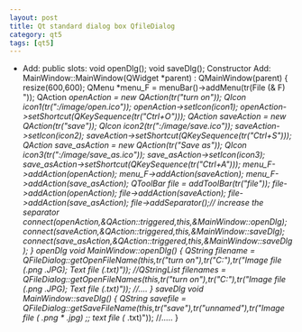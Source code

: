 ```yaml
---
layout: post
title: Qt standard dialog box QfileDialog
category: qt5
tags: [qt5]
---
```

* Add:
    public slots: void openDlg(); void saveDlg();
Constructor Add:
    MainWindow::MainWindow(QWidget *parent) : QMainWindow(parent) { resize(600,600); QMenu *menu_F = menuBar()->addMenu(tr(File (& F) ")); QAction *openAction = new QAction(tr("turn on")); QIcon icon1(tr(":/image/open.ico")); openAction->setIcon(icon1); openAction->setShortcut(QKeySequence(tr("Ctrl+O"))); QAction *saveAction = new QAction(tr("save")); QIcon icon2(tr(":/image/save.ico")); saveAction->setIcon(icon2); saveAction->setShortcut(QKeySequence(tr("Ctrl+S"))); QAction *save_asAction = new QAction(tr("Save as")); QIcon icon3(tr(":/image/save_as.ico")); save_asAction->setIcon(icon3); save_asAction->setShortcut(QKeySequence(tr("Ctrl+A"))); menu_F->addAction(openAction); menu_F->addAction(saveAction); menu_F->addAction(save_asAction); QToolBar *file = addToolBar(tr("file")); file->addAction(openAction); file->addAction(saveAction); file->addAction(save_asAction); file->addSeparator();// increase the separator connect(openAction,&QAction::triggered,this,&MainWindow::openDlg); connect(saveAction,&QAction::triggered,this,&MainWindow::saveDlg); connect(save_asAction,&QAction::triggered,this,&MainWindow::saveDlg); }
openDlg
    void MainWindow::openDlg() { QString filename = QFileDialog::getOpenFileName(this,tr("turn on"),tr("C:"),tr("Image file (*.png *.JPG); Text file (*.txt)")); //QStringList filenames = QFileDialog::getOpenFileNames(this,tr("turn on"),tr("C:"),tr("Image file (*.png *.JPG); Text file (*.txt)")); //.... }
saveDlg
    void MainWindow::saveDlg() { QString savefile = QFileDialog::getSaveFileName(this,tr("save"),tr("unnamed"),tr("Image file (* .png * .jpg) ;; text file (* .txt)")); //..... }
